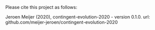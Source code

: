 Please cite this project as follows:

Jeroen Meijer (2020),  contingent-evolution-2020 - version 0.1.0. url: github.com/meijer-jeroen/contingent-evolution-2020